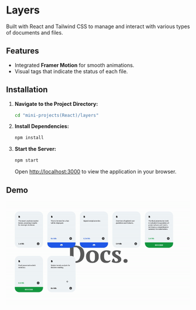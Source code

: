 # Layers

Built with React and Tailwind CSS to manage and interact with various types of documents and files.

## Features

- Integrated **Framer Motion** for smooth animations.
- Visual tags that indicate the status of each file.

## Installation

1. **Navigate to the Project Directory:**

    ```bash
    cd "mini-projects(React)/layers"
    ```

2. **Install Dependencies:**

    ```bash
    npm install
    ```

3. **Start the Server:**

    ```bash
    npm start
    ```

    Open [http://localhost:3000](http://localhost:3000) to view the application in your browser.

## Demo

![Demo](./src/preview.gif)

